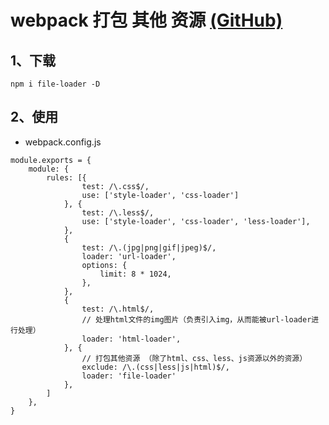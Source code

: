 # webpack 打包 其他 资源 [(GitHub)](https://github.com/GYQ-LQ/quinn-webpack-actual/tree/master/05-other_source)

## 1、下载

```
npm i file-loader -D
```

## 2、使用

- webpack.config.js

```
module.exports = {
    module: {
        rules: [{
                test: /\.css$/,
                use: ['style-loader', 'css-loader']
            }, {
                test: /\.less$/,
                use: ['style-loader', 'css-loader', 'less-loader'],
            },
            {
                test: /\.(jpg|png|gif|jpeg)$/,
                loader: 'url-loader',
                options: {
                    limit: 8 * 1024,
                },
            },
            {
                test: /\.html$/,
                // 处理html文件的img图片（负责引入img，从而能被url-loader进行处理）
                loader: 'html-loader',
            }, {
                // 打包其他资源 （除了html、css、less、js资源以外的资源）
                exclude: /\.(css|less|js|html)$/,
                loader: 'file-loader'
            },
        ]
    },
}
```
